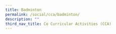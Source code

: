```yaml
---
title: Badminton
permalink: /social/cca/badminton/
description: ""
third_nav_title: Co Curricular Activities (CCA)
---
```

